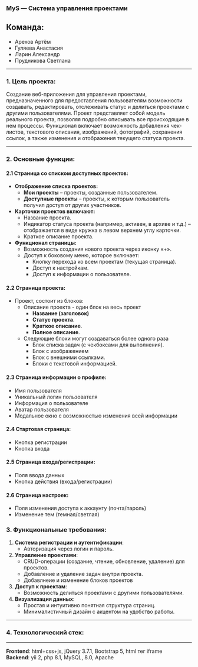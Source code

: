 ### MyS — Система управления проектами  

## Команда:
- Арехов Артём  
- Гуляева Анастасия  
- Ларин Александр  
- Прудникова Светлана  

---

### **1. Цель проекта:**  
Создание веб-приложения для управления проектами, предназначенного для предоставления пользователям возможности создавать, редактировать, отслеживать статус и делиться проектами с другими пользователями. Проект представляет собой модель реального проекта, позволяя подробно описывать все происходящие в нем процессы. Функционал включает возможность добавления чек-листов, текстового описания, изображений, фотографий, сохранения ссылок, а также изменения и отображения текущего статуса проекта.  

---

### **2. Основные функции:**  

#### **2.1 Страница со списком доступных проектов:**

- **Отображение списка проектов:**
  - **Мои проекты** – проекты, созданные пользователем.  
  - **Доступные проекты** – проекты, к которым пользователь получил доступ от других участников.  
- **Карточки проектов включают:**
  - Название проекта.  
  - Индикатор статуса проекта (например, активен, в архиве и т.д.) – отображается в виде кружка в левом верхнем углу карточки.  
  - Краткое описание проекта.  
- **Функционал страницы:**
  - Возможность создания нового проекта через иконку «+».  
  - Доступ к боковому меню, которое включает:
    - Кнопку перехода ко всем проектам (текущая страница).  
    - Доступ к настройкам.  
    - Доступ к информации о пользователе.  


#### **2.2 Страница проекта:**

- Проект, состоит из блоков:
   - Описание проекта - один блок на весь проект  
      - **Название (заголовок)**  
      - **Статус проекта**.  
      - **Краткое описание**.  
      - **Полное описание**.  
   - Следующие блоки могут создаваться более одного раза  
      - Блок списка задач (с чекбоксами для выполнения).  
      - Блок с изображением  
      - Блок с внешними ссылками.  
      - Блоки с текстовой информацией.  


#### **2.3 Страница информации о профиле:**
   - Имя пользователя
   - Уникальный логин пользователя
   - Информация о пользователе
   - Аватар пользователя
   - Модальное окно с возможностью изменения всей информации


#### **2.4 Стартовая страница:**  
   - Кнопка регистрации
   - Кнопка входа


#### **2.5 Страница входа/регистрации:**  
   - Поля ввода данных
   - Кнопка действия (входа/регистрации)


#### **2.6 Страница настроек:**  
   - Поля изменения доступа к аккаунту (почта/пароль)
   - Изменение тем (темная/светлая)



### **3. Функциональные требования:**  
1. **Система регистрации и аутентификации**:
   - Авторизация через логин и пароль.  
2. **Управление проектами**:
   - CRUD-операции (создание, чтение, обновление, удаление) для проектов.  
   - Добавление и удаление задач внутри проекта.
   - Добавлнеие и изменение блоков проектов  
3. **Доступ к проектам**:
   - Возможность делиться проектами с другими пользователями.  
4. **Визуализация данных**:
   - Простая и интуитивно понятная структура страниц.  
   - Минималистичный дизайн с акцентом на удобство работы.  

---

### **4. Технологический стек:**  

---
**Frontend**: html+css+js, jQuery 3.7.1, Bootstrap 5, html тег iframe  
**Backend**: yii 2, php 8.1, MySQL, 8.0, Apache
